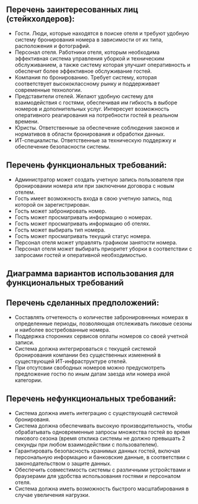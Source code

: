 ## Перечень заинтересованных лиц (стейкхолдеров): ##   

* Гости. Люди, которые находятся в поиске отеля и требуют удобную систему бронирования номера в зависимости от их типа, расположения и фотографий.
* Персонал отеля. Работники отеля, которым необходима эффективная система управления уборкой и техническим обслуживанием, а также систему которая улучшит оперативность и обеспечит более эффективное обслуживание гостей.
* Компания по бронированию. Требует систему, которая соответствует высококлассному рынку и поддерживает современные технологии. 
* Представители отелей. Желают удобную систему для взаимодействия с гостями, обеспечивая им гибкость в выборе номеров и дополнительных услуг. Интересует возможность оперативного реагирования на потребности гостей в реальном времени.
* Юристы. Ответственные за обеспечение соблюдения законов и нормативов в области бронирования и обработки данных.
* ИТ-специалисты. Ответственные за техническую поддержку и обеспечение безопасности системы. 

## Перечень функциональных требований: ##

* Администратор может создать учетную запись пользователя при бронировании номера или при заключении договора с новым отелем. 
* Гость имеет возможность входа в свою учетную запись, под которой он зарегистрирован.
* Гость может забронировать номер.
* Гость может просматривать информацию о номерах.
* Гость может просматривать информацию об отелях. 
* Гость может выбирать тип номера. 
* Гость может просматривать текущий статус номера. 
* Персонал отеля может управлять графиком занятости номера. 
* Персонал отеля может выбирать приоритет уборки в соответствии с запросами гостей и оперативной необходимостью.

## Диаграмма вариантов использования для функциональных требований ##

## Перечень сделанных предположений: ##  

* Составлять отчетеность о количестве забронировннных номерах в определенные периоды, позволяющая отслеживать пиковые сезоны и наиболее востребованные номера. 
* Поддержка сторонних сервисов оплаты номеров со своей учетной записи.
* Система должна интегрироваться с текущей системой бронирования компании без существенных изменений в существующей ИТ-инфраструктуре отелей.
* При отсутсвии свободных номеров можно предусмотреть предложение гостю по иным датам заезда или номера иной категории. 

## Перечень нефункциональных требований: ##
* Система должна иметь интеграцию с существующей системой бронированя.
* Система должна обеспечивать высокую производительность, чтобы обрабатывать одновременные запросы множества гостей во время пикового сезона (время отклика системы не должно превышать 2 секунды при любом взаимодействии с пользователем).
* Гарантировать безопасность хранимых данных гостей, включая персональную информацию и банковские данные, в соответствии с законодательством о защите данных. 
* Обеспечить совместимость системы с различными устройствами и браузерами для удобства использования гостями и персоналом отеля.
* Система должна иметь возможность быстрого масштабирования в случае увеличения нагрузки.
